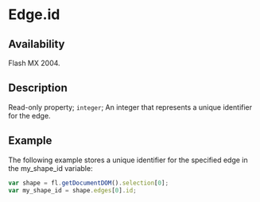 # Edge.id

## Availability

Flash MX 2004.

## Description

Read-only property; `integer`; An integer that represents a unique identifier for the edge.

## Example

The following example stores a unique identifier for the specified edge in the my_shape_id variable:

```javascript
var shape = fl.getDocumentDOM().selection[0];
var my_shape_id = shape.edges[0].id;
```
